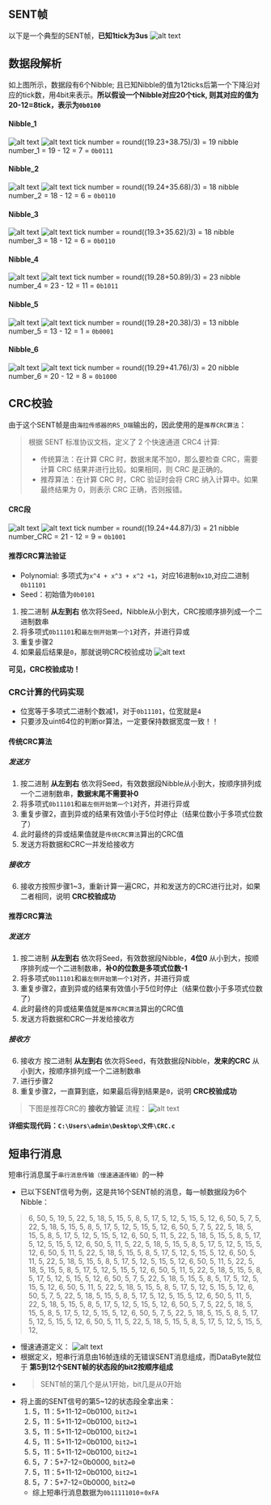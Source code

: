 ## SENT帧
以下是一个典型的SENT帧，__已知1tick为3us__
![alt text](QQ_1721100359907.png)

## 数据段解析
如上图所示，数据段有6个Nibble; 且已知Nibble的值为12ticks后第一个下降沿对应的tick数，用4bit来表示。__所以假设一个Nibble对应20个tick, 则其对应的值为20-12=8tick，表示为`0b0100`__
#### Nibble_1
![alt text](QQ_1721102481776.png)
![alt text](QQ_1721101596783.png)
tick number = round((19.23+38.75)/3) = 19
nibble number_1 = 19 - 12 = 7 = `0b0111`

#### Nibble_2
![alt text](QQ_1721106541573.png)
![alt text](QQ_1721101703691.png)
tick number = round((19.24+35.68)/3) = 18
nibble number_2 = 18 - 12 = 6 = `0b0110`

#### Nibble_3
![alt text](QQ_1721106563421.png)
![alt text](QQ_1721101759557.png)
tick number = round((19.3+35.62)/3) = 18
nibble number_3 = 18 - 12 = 6 = `0b0110`

#### Nibble_4
![alt text](QQ_1721106578386.png)
![alt text](QQ_1721101805876.png)
tick number = round((19.28+50.89)/3) = 23
nibble number_4 = 23 - 12 = 11 = `0b1011`

#### Nibble_5
![alt text](QQ_1721106678372.png)
![alt text](QQ_1721101856958.png)
tick number = round((19.28+20.38)/3) = 13
nibble number_5 = 13 - 12 = 1 = `0b0001`

#### Nibble_6
![alt text](QQ_1721106644221.png)
![alt text](QQ_1721101943247.png)
tick number = round((19.29+41.76)/3) = 20
nibble number_6 = 20 - 12 = 8 = `0b1000`

## CRC校验
由于这个SENT帧是由`海拉传感器的RS_D端`输出的，因此使用的是`推荐CRC算法`：

> 根据 SENT 标准协议文档，定义了 2 个快速通道 CRC4 计算:
> * 传统算法：在计算 CRC 时，数据末尾不加0，那么要检查 CRC，需要计算 CRC 结果并进行比较。如果相同，则 CRC 是正确的。
> * 推荐算法：在计算 CRC 时，CRC 验证时会将 CRC 纳入计算中。如果最终结果为 0，则表示 CRC 正确，否则报错。

#### CRC段
![alt text](QQ_1721109933224.png)
![alt text](QQ_1721109950416.png)
tick number = round((19.24+44.87)/3) = 21
nibble number_CRC = 21 - 12 = 9 = `0b1001`

#### 推荐CRC算法验证
* Polynomial: 多项式为`x^4 + x^3 + x^2 +1`，对应16进制`0x1D`,对应二进制`0b11101`
* Seed：初始值为`0b0101`
1. 按二进制 __从左到右__ 依次将Seed，Nibble从小到大，CRC按顺序排列成一个二进制数串
2. 将多项式`0b11101`和`最左侧开始第一个1`对齐，并进行异或
3. 重复步骤2
4. 如果最后结果是`0`，那就说明CRC校验成功
![alt text](IMG_1802.PNG)

__可见，CRC校验成功！__

### CRC计算的代码实现
* 位宽等于多项式二进制个数减1，对于`0b11101`，位宽就是`4`
* 只要涉及uint64位的判断or算法，一定要保持数据宽度一致！！


#### 传统CRC算法
##### 发送方
1. 按二进制 __从左到右__ 依次将Seed，有效数据段Nibble从小到大，按顺序排列成一个二进制数串，__数据末尾不需要补0__
2. 将多项式`0b11101`和`最左侧开始第一个1`对齐，并进行异或
3. 重复步骤2，直到异或的结果有效值小于5位时停止（结果位数小于多项式位数了）
4. 此时最终的异或结果值就是`传统CRC算法`算出的CRC值
5. 发送方将数据和CRC一并发给接收方
##### 接收方
6. 接收方按照步骤1~3，重新计算一遍CRC，并和发送方的CRC进行比对，如果二者相同，说明 __CRC校验成功__

#### 推荐CRC算法
##### 发送方
1. 按二进制 __从左到右__ 依次将Seed，有效数据段Nibble，__4位0__ 从小到大，按顺序排列成一个二进制数串，__补0的位数是多项式位数-1__
2. 将多项式`0b11101`和`最左侧开始第一个1`对齐，并进行异或
3. 重复步骤2，直到异或的结果有效值小于5位时停止（结果位数小于多项式位数了）
4. 此时最终的异或结果值就是`推荐CRC算法`算出的CRC值
5. 发送方将数据和CRC一并发给接收方
##### 接收方
6. 接收方 按二进制 __从左到右__ 依次将Seed，有效数据段Nibble，__发来的CRC__ 从小到大，按顺序排列成一个二进制数串
7. 进行步骤2
8. 重复步骤2，一直算到底，如果最后得到结果是`0`，说明 __CRC校验成功__

> 下图是推荐CRC的 __接收方验证__ 流程：
![alt text](QQ_1721359128660.png)

__详细实现代码：`C:\Users\admin\Desktop\文件\CRC.c`__

## 短串行消息
短串行消息属于`串行消息传输（慢速通道传输）`的一种
* 已以下SENT信号为例，这是共16个SENT帧的消息，每一帧数据段为6个Nibble：
>	6, 50, 5, 19, 5, 22, 5, 18, 5, 15, 5, 8, 5, 17, 5, 12, 5, 15, 5, 12,
	6, 50, 5,  7, 5, 22, 5, 18, 5, 15, 5, 8, 5, 17, 5, 12, 5, 15, 5, 12,
	6, 50, 5,  7, 5, 22, 5, 18, 5, 15, 5, 8, 5, 17, 5, 12, 5, 15, 5, 12,
	6, 50, 5, 11, 5, 22, 5, 18, 5, 15, 5, 8, 5, 17, 5, 12, 5, 15, 5, 12,
	6, 50, 5, 11, 5, 22, 5, 18, 5, 15, 5, 8, 5, 17, 5, 12, 5, 15, 5, 12,
	6, 50, 5, 11, 5, 22, 5, 18, 5, 15, 5, 8, 5, 17, 5, 12, 5, 15, 5, 12,
	6, 50, 5, 11, 5, 22, 5, 18, 5, 15, 5, 8, 5, 17, 5, 12, 5, 15, 5, 12,
	6, 50, 5, 11, 5, 22, 5, 18, 5, 15, 5, 8, 5, 17, 5, 12, 5, 15, 5, 12,
	6, 50, 5, 11, 5, 22, 5, 18, 5, 15, 5, 8, 5, 17, 5, 12, 5, 15, 5, 12,
	6, 50, 5,  7, 5, 22, 5, 18, 5, 15, 5, 8, 5, 17, 5, 12, 5, 15, 5, 12,
	6, 50, 5, 11, 5, 22, 5, 18, 5, 15, 5, 8, 5, 17, 5, 12, 5, 15, 5, 12,
	6, 50, 5,  7, 5, 22, 5, 18, 5, 15, 5, 8, 5, 17, 5, 12, 5, 15, 5, 12,
	6, 50, 5, 11, 5, 22, 5, 18, 5, 15, 5, 8, 5, 17, 5, 12, 5, 15, 5, 12,
	6, 50, 5,  7, 5, 22, 5, 18, 5, 15, 5, 8, 5, 17, 5, 12, 5, 15, 5, 12,
	6, 50, 5,  7, 5, 22, 5, 18, 5, 15, 5, 8, 5, 17, 5, 12, 5, 15, 5, 12,
	6, 50, 5, 11, 5, 22, 5, 18, 5, 15, 5, 8, 5, 17, 5, 12, 5, 15, 5, 12,
* 慢速通道定义：
![alt text](QQ_1721887256815.png)
* 根据定义，短串行消息由16帧连续的无错误SENT消息组成，而DataByte就位于 __第5到12个SENT帧的状态段的bit2按顺序组成__
* >SENT帧的第几个是从1开始，bit几是从0开始
* 将上面的SENT信号的第5~12的状态段全拿出来：
    1. 5，11：5+11-12=0b0100, `bit2=1`
    2. 5，11：5+11-12=0b0100, `bit2=1`
    3. 5，11：5+11-12=0b0100, `bit2=1`
    4. 5，11：5+11-12=0b0100, `bit2=1`
    5. 5，11：5+11-12=0b0100, `bit2=1`
    6. 5，7：5+7-12=0b0000, `bit2=0`
    7. 5，11：5+11-12=0b0100, `bit2=1`
    8. 5，7：5+7-12=0b0000, `bit2=0`
    * 综上短串行消息数据为`0b11111010`=`0xFA`